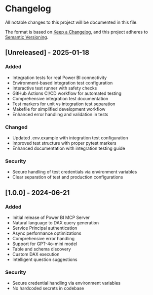 # Changelog

All notable changes to this project will be documented in this file.

The format is based on [Keep a Changelog](https://keepachangelog.com/en/1.0.0/),
and this project adheres to [Semantic Versioning](https://semver.org/spec/v2.0.0.html).

## [Unreleased] - 2025-01-18

### Added
- Integration tests for real Power BI connectivity
- Environment-based integration test configuration
- Interactive test runner with safety checks
- GitHub Actions CI/CD workflow for automated testing
- Comprehensive integration test documentation
- Test markers for unit vs integration test separation
- Makefile for simplified development workflow
- Enhanced error handling and validation in tests

### Changed
- Updated .env.example with integration test configuration
- Improved test structure with proper pytest markers
- Enhanced documentation with integration testing guide

### Security
- Secure handling of test credentials via environment variables
- Clear separation of test and production configurations

## [1.0.0] - 2024-06-21

### Added
- Initial release of Power BI MCP Server
- Natural language to DAX query generation
- Service Principal authentication
- Async performance optimizations
- Comprehensive error handling
- Support for GPT-4o-mini model
- Table and schema discovery
- Custom DAX execution
- Intelligent question suggestions

### Security
- Secure credential handling via environment variables
- No hardcoded secrets in codebase
